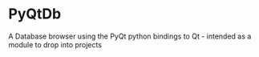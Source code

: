 PyQtDb
======

A Database browser using the PyQt python bindings to Qt - intended as a module to drop into projects

